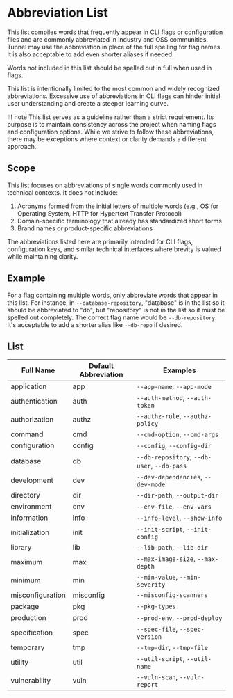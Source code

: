 # Abbreviation List

This list compiles words that frequently appear in CLI flags or configuration files and are commonly abbreviated in industry and OSS communities.
Tunnel may use the abbreviation in place of the full spelling for flag names.
It is also acceptable to add even shorter aliases if needed.

Words not included in this list should be spelled out in full when used in flags.

This list is intentionally limited to the most common and widely recognized abbreviations.
Excessive use of abbreviations in CLI flags can hinder initial user understanding and create a steeper learning curve.

!!! note
    This list serves as a guideline rather than a strict requirement.
    Its purpose is to maintain consistency across the project when naming flags and configuration options.
    While we strive to follow these abbreviations, there may be exceptions where context or clarity demands a different approach.

## Scope
This list focuses on abbreviations of single words commonly used in technical contexts. It does not include:

1. Acronyms formed from the initial letters of multiple words (e.g., OS for Operating System, HTTP for Hypertext Transfer Protocol)
2. Domain-specific terminology that already has standardized short forms
3. Brand names or product-specific abbreviations

The abbreviations listed here are primarily intended for CLI flags, configuration keys, and similar technical interfaces where brevity is valued while maintaining clarity.

## Example
For a flag containing multiple words, only abbreviate words that appear in this list.
For instance, in `--database-repository`, "database" is in the list so it should be abbreviated to "db", but "repository" is not in the list so it must be spelled out completely.
The correct flag name would be `--db-repository`.
It's acceptable to add a shorter alias like `--db-repo` if desired.

## List

| Full Name         | Default Abbreviation | Examples                                                  |
|-------------------|----------------------|-----------------------------------------------------------|
| application       | app                  | `--app-name`, `--app-mode`                                |
| authentication    | auth                 | `--auth-method`, `--auth-token`                           |
| authorization     | authz                | `--authz-rule`, `--authz-policy`                          |
| command           | cmd                  | `--cmd-option`, `--cmd-args`                              |
| configuration     | config               | `--config`, `--config-dir`                                |
| database          | db                   | `--db-repository`, `--db-user`, `--db-pass`               |
| development       | dev                  | `--dev-dependencies`, `--dev-mode`                        |
| directory         | dir                  | `--dir-path`, `--output-dir`                              |
| environment       | env                  | `--env-file`, `--env-vars`                                |
| information       | info                 | `--info-level`, `--show-info`                             |
| initialization    | init                 | `--init-script`, `--init-config`                          |
| library           | lib                  | `--lib-path`, `--lib-dir`                                 |
| maximum           | max                  | `--max-image-size`, `--max-depth`                         |
| minimum           | min                  | `--min-value`, `--min-severity`                           |
| misconfiguration  | misconfig            | `--misconfig-scanners`                                    |
| package           | pkg                  | `--pkg-types`                                             |
| production        | prod                 | `--prod-env`, `--prod-deploy`                             |
| specification     | spec                 | `--spec-file`, `--spec-version`                           |
| temporary         | tmp                  | `--tmp-dir`, `--tmp-file`                                 |
| utility           | util                 | `--util-script`, `--util-name`                            |
| vulnerability     | vuln                 | `--vuln-scan`, `--vuln-report`                            |